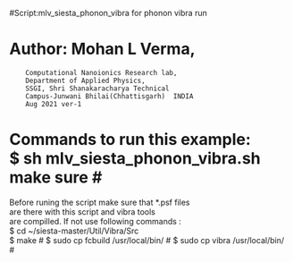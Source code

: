 
#Script:mlv_siesta_phonon_vibra for phonon  vibra run  

# Author: Mohan L Verma,                               
        Computational Nanoionics Research lab,        
        Department of Applied Physics,                
        SSGI, Shri Shanakaracharya Technical          
        Campus-Junwani Bhilai(Chhattisgarh)  INDIA    
        Aug 2021 ver-1                                
 Commands to run this example:                        
 $ sh mlv_siesta_phonon_vibra.sh                      
 make sure      #
===================================================== 
                                                      
 Before runing the script make sure that *.psf files   
 are there with this script and vibra tools           
 are compilled. If not use following commands :      
$ cd ~/siesta-master/Util/Vibra/Src                                   
 $ make 						 #
 $ sudo cp fcbuild /usr/local/bin/			 #
 $ sudo cp vibra /usr/local/bin/			 #

